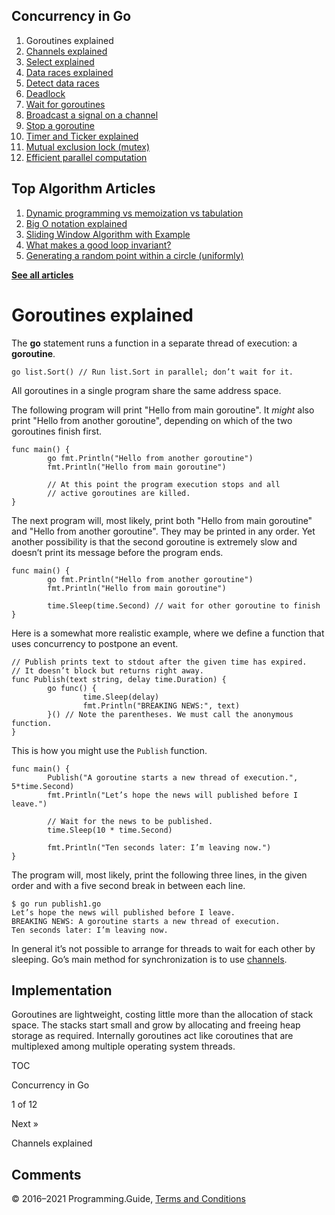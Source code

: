 



## Concurrency in Go

1.  Goroutines explained
2.  [Channels explained](channels-explained.html)
3.  [Select explained](select-explained.html)
4.  [Data races explained](data-races-explained.html)
5.  [Detect data races](detect-data-races.html)
6.  [Deadlock](detect-deadlock.html)
7.  [Wait for goroutines](wait-for-goroutines-waitgroup.html)
8.  [Broadcast a signal on a channel](broadcast-channel.html)
9.  [Stop a goroutine](stop-goroutine.html)
10. [Timer and Ticker explained](time-reset-wait-stop-timeout-cancel-interval.html)
11. [Mutual exclusion lock (mutex)](mutex-explained.html)
12. [Efficient parallel computation](efficient-parallel-computation.html)



## Top Algorithm Articles

1.  [Dynamic programming vs memoization vs tabulation](../dynamic-programming-vs-memoization-vs-tabulation.html)
2.  [Big O notation explained](../big-o-notation-explained.html)
3.  [Sliding Window Algorithm with Example](../sliding-window-example.html)
4.  [What makes a good loop invariant?](../what-makes-a-good-loop-invariant.html)
5.  [Generating a random point within a circle (uniformly)](../random-point-within-circle.html)

[**See all articles**](../index.html)

# Goroutines explained

The **go** statement runs a function in a separate thread of execution: a **goroutine**.

    go list.Sort() // Run list.Sort in parallel; don’t wait for it.

All goroutines in a single program share the same address space.

The following program will print "Hello from main goroutine". It _might_ also print "Hello from another goroutine", depending on which of the two goroutines finish first.

    func main() {
            go fmt.Println("Hello from another goroutine")
            fmt.Println("Hello from main goroutine")

            // At this point the program execution stops and all
            // active goroutines are killed.
    }

The next program will, most likely, print both "Hello from main goroutine" and "Hello from another goroutine". They may be printed in any order. Yet another possibility is that the second goroutine is extremely slow and doesn’t print its message before the program ends.

    func main() {
            go fmt.Println("Hello from another goroutine")
            fmt.Println("Hello from main goroutine")

            time.Sleep(time.Second) // wait for other goroutine to finish
    }

Here is a somewhat more realistic example, where we define a function that uses concurrency to postpone an event.

    // Publish prints text to stdout after the given time has expired.
    // It doesn’t block but returns right away.
    func Publish(text string, delay time.Duration) {
            go func() {
                    time.Sleep(delay)
                    fmt.Println("BREAKING NEWS:", text)
            }() // Note the parentheses. We must call the anonymous function.
    }

This is how you might use the `Publish` function.

    func main() {
            Publish("A goroutine starts a new thread of execution.", 5*time.Second)
            fmt.Println("Let’s hope the news will published before I leave.")

            // Wait for the news to be published.
            time.Sleep(10 * time.Second)

            fmt.Println("Ten seconds later: I’m leaving now.")
    }

The program will, most likely, print the following three lines, in the given order and with a five second break in between each line.

    $ go run publish1.go
    Let’s hope the news will published before I leave.
    BREAKING NEWS: A goroutine starts a new thread of execution.
    Ten seconds later: I’m leaving now.

In general it’s not possible to arrange for threads to wait for each other by sleeping. Go’s main method for synchronization is to use [channels](channels-explained.html).

## Implementation

Goroutines are lightweight, costing little more than the allocation of stack space. The stacks start small and grow by allocating and freeing heap storage as required. Internally goroutines act like coroutines that are multiplexed among multiple operating system threads.

[](go-concurrency-tutorial.html#toc)

TOC

Concurrency in Go

1 of 12

<a href="channels-explained.html" class="next"></a>

Next »

Channels explained

## Comments



© 2016–2021 Programming.Guide, [Terms and Conditions](../terms-and-conditions.html)
